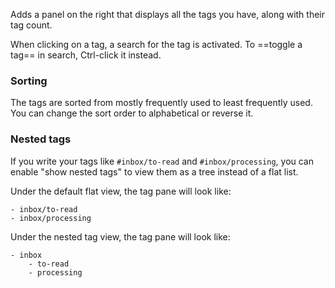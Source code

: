 Adds a panel on the right that displays all the tags you have, along with their tag count.

When clicking on a tag, a search for the tag is activated. To ==toggle a tag== in search, Ctrl-click it instead.

### Sorting

The tags are sorted from mostly frequently used to least frequently used. You can change the sort order to alphabetical or reverse it.

### Nested tags

If you write your tags like `#inbox/to-read` and `#inbox/processing`, you can enable "show nested tags" to view them as a tree instead of a flat list.

Under the default flat view, the tag pane will look like:

```
- inbox/to-read
- inbox/processing
```

Under the nested tag view, the tag pane will look like:

```
- inbox
	- to-read
	- processing
```

